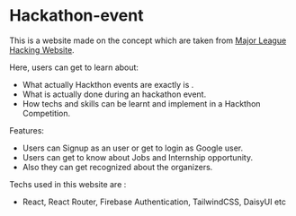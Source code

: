 # Hackathon-event

This is a website made on the concept which are taken from [Major League Hacking Website](https://mlh.io/).

Here, users can get to learn about: 
- What actually Hackthon events are exactly is .
- What is actually done during an hackathon event.
- How techs and skills can be learnt and implement in a Hackthon Competition.

Features: 
- Users can Signup as an user or get to login as Google user.
- Users can get to know about Jobs and Internship opportunity.
- Also they can get recognized about the organizers.

Techs used in this website are : 
- React, React Router, Firebase Authentication, TailwindCSS, DaisyUI etc
